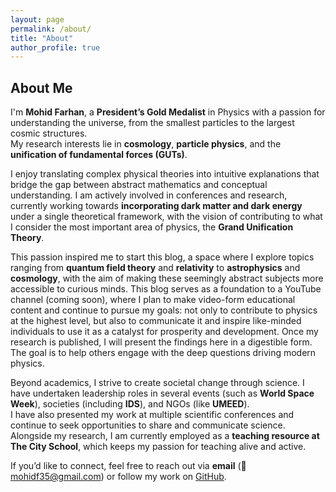 ```yaml
---
layout: page
permalink: /about/
title: "About"
author_profile: true
---
```



## About Me

I'm **Mohid Farhan**, a **President’s Gold Medalist** in Physics with a passion for understanding the universe, from the smallest particles to the largest cosmic structures.  
My research interests lie in **cosmology**, **particle physics**, and the **unification of fundamental forces (GUTs)**.

I enjoy translating complex physical theories into intuitive explanations that bridge the gap between abstract mathematics and conceptual understanding. I am actively involved in conferences and research, currently working towards **incorporating dark matter and dark energy** under a single theoretical framework, with the vision of contributing to what I consider the most important area of physics, the **Grand Unification Theory**.

This passion inspired me to start this blog, a space where I explore topics ranging from **quantum field theory** and **relativity** to **astrophysics** and **cosmology**, with the aim of making these seemingly abstract subjects more accessible to curious minds. This blog serves as a foundation to a YouTube channel (coming soon), where I plan to make video-form educational content and continue to pursue my goals: not only to contribute to physics at the highest level, but also to communicate it and inspire like-minded individuals to use it as a catalyst for prosperity and development.
Once my research is published, I will present the findings here in a digestible form. The goal is to help others engage with the deep questions driving modern physics.

Beyond academics, I strive to create societal change through science. I have undertaken leadership roles in several events (such as **World Space Week**), societies (including **IDS**), and NGOs (like **UMEED**).  
I have also presented my work at multiple scientific conferences and continue to seek opportunities to share and communicate science. Alongside my research, I am currently employed as a **teaching resource at The City School**, which keeps my passion for teaching alive and active.


If you’d like to connect, feel free to reach out via **email** (📧 [mohidf35@gmail.com](mailto:mohidf35@gmail.com)) or follow my work on [GitHub](https://github.com/mohidfarhan).
